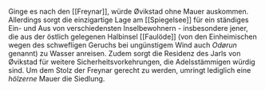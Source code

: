 Ginge es nach den [[Freynar]], würde Øvikstad ohne Mauer auskommen. Allerdings sorgt die einzigartige Lage am [[Spiegelsee]] für ein ständiges Ein- und Aus von verschiedensten Inselbewohnern - insbesondere jener, die aus der östlich gelegenen Halbinsel [[Faulöde]] (von den Einheimischen wegen des schwefligen Geruchs bei ungünstigem Wind auch *Odørun* genannt) zu Wasser anreisen.
Zudem sorgt die Residenz des Jarls von Øvikstad für weitere Sicherheitsvorkehrungen, die Adelsstämmigen würdig sind. Um dem Stolz der Freynar gerecht zu werden, umringt lediglich eine *hölzerne* Mauer die Siedlung.